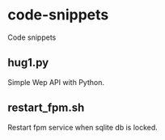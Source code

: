# code-snippets
Code snippets
## hug1.py
Simple Wep API with Python.
## restart_fpm.sh
Restart fpm service when sqlite db is locked.

